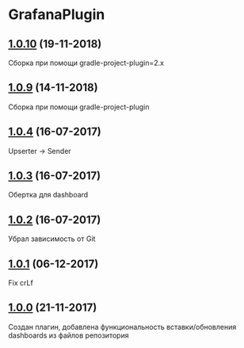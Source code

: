 # GrafanaPlugin

## [1.0.10]() (19-11-2018)

Сборка при помощи gradle-project-plugin=2.x

## [1.0.9]() (14-11-2018)

Сборка при помощи gradle-project-plugin

## [1.0.4]() (16-07-2017)

Upserter -> Sender

## [1.0.3]() (16-07-2017)

Обертка для dashboard

## [1.0.2]() (16-07-2017)

Убрал зависимость от Git

## [1.0.1]() (06-12-2017)

Fix crLf

## [1.0.0]() (21-11-2017)

Создан плагин, добавлена функциональность вставки/обновления dashboards из файлов репозитория